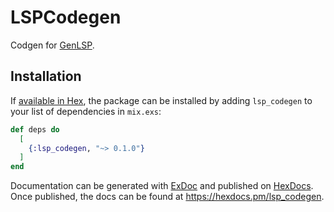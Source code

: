 # LSPCodegen

Codgen for [GenLSP](https://github.com/mhanberg/gen_lsp).

## Installation

If [available in Hex](https://hex.pm/docs/publish), the package can be installed
by adding `lsp_codegen` to your list of dependencies in `mix.exs`:

```elixir
def deps do
  [
    {:lsp_codegen, "~> 0.1.0"}
  ]
end
```

Documentation can be generated with [ExDoc](https://github.com/elixir-lang/ex_doc)
and published on [HexDocs](https://hexdocs.pm). Once published, the docs can
be found at <https://hexdocs.pm/lsp_codegen>.

